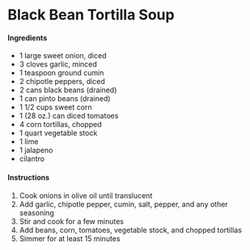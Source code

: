 # Black Bean Tortilla Soup

#### Ingredients

- 1 large sweet onion, diced
- 3 cloves garlic, minced
- 1 teaspoon ground cumin
- 2 chipotle peppers, diced
- 2 cans black beans (drained)
- 1 can pinto beans (drained)
- 1 1/2 cups sweet corn
- 1 (28 oz.) can diced tomatoes
- 4 corn tortillas, chopped
- 1 quart vegetable stock
- 1 lime
- 1 jalapeno
- cilantro

#### Instructions

1. Cook onions in olive oil until translucent
2. Add garlic, chipotle pepper, cumin, salt, pepper, and any other seasoning
3. Stir and cook for a few minutes
4. Add beans, corn, tomatoes, vegetable stock, and chopped tortillas
5. Simmer for at least 15 minutes